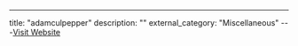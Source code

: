 ---
title: "adamculpepper"
description: ""
external_category: "Miscellaneous"
---[Visit Website](https://github.com/adamculpepper)

